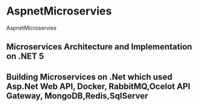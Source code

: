 # AspnetMicroservies
AspnetMicroservies

## Microservices Architecture and Implementation on .NET 5
## Building Microservices on .Net which used Asp.Net Web API, Docker, RabbitMQ,Ocelot API Gateway, MongoDB,Redis,SqlServer
